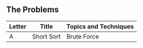 ## The Problems

|  Letter | Title                     | Topics and Techniques                          |
|---------|---------------------------|-----------------------------|
|  A | Short Sort         | Brute Force                       |


